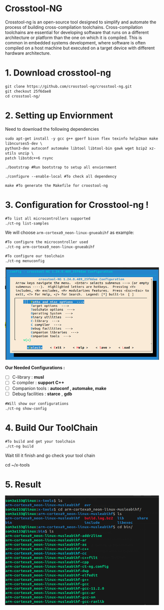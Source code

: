 # Crosstool-NG

Crosstool-ng is an open-source tool designed to simplify and automate the process of building cross-compilation toolchains. Cross-compilation  toolchains are essential for developing software that runs on a different architecture or platform than the one on which it is compiled. This is common in embedded systems development, where software is often compiled on a host machine but executed on a target device with different hardware architecture.

# 1. Download crosstool-ng

```
git clone https://github.com/crosstool-ng/crosstool-ng.git
git checkout 25f6dae8
cd crosstool-ng/
```

# 2. Setting up Enviornment

Need to download the following dependencies

```shell
sudo apt-get install -y gcc g++ gperf bison flex texinfo help2man make libncurses5-dev \
python3-dev autoconf automake libtool libtool-bin gawk wget bzip2 xz-utils unzip \
patch libstdc++6 rsync
```

```
./bootstrap #Run bootstrap to setup all enviornment
```

```
./configure --enable-local #To check all dependency
```

```
make #To generate the Makefile for croostool-ng
```

# 3. Configuration for Crosstool-ng !

```
#To list all microcontrollers supported
./ct-ng list-samples
```




We will choose `arm-cortexa9_neon-linux-gnueabihf` as example:

```
#To configure the microcontroller used
./ct-ng arm-cortexa9_neon-linux-gnueabihf
```

```
#To configure our toolchain
./ct-ng menuconfig
```

![1712588590188](image/README/1712588590188.png)

**Our Needed Configurations :**

* [ ] C-library : **musl**
* [ ] C compiler : **support C++**
* [ ] Companion tools : **autoconf , automake, make**
* [ ] Debug facilities : **starce** , **gdb**

```
#Will show our configurations
./ct-ng show-config
```




# 4. Build Our ToolChain

```
#To build and get your toolchain
./ct-ng build
```

Wait till it finish and go check your tool chain

cd ~/x-tools

# 5. Result

![1712589230803](image/README/1712589230803.png)
